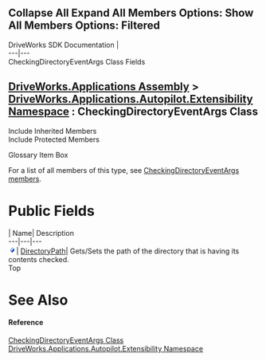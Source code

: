 Collapse All Expand All Members Options: Show All  Members Options: Filtered   
---  
DriveWorks SDK Documentation  |   
---|---  
CheckingDirectoryEventArgs Class Fields   
  
[DriveWorks.Applications Assembly](topic13.md) > [DriveWorks.Applications.Autopilot.Extensibility Namespace](topic1633.md) : CheckingDirectoryEventArgs Class  
---  
  
Include Inherited Members    
Include Protected Members    


Glossary Item Box

For a list of all members of this type, see [CheckingDirectoryEventArgs members](topic1827.md).

# Public Fields

| Name| Description  
---|---|---  
![Public Field](dotnetimages/publicField.gif)| [DirectoryPath](topic1833.md)| Gets/Sets the path of the directory that is having its contents checked.   
Top

# See Also

#### Reference

[CheckingDirectoryEventArgs Class](topic1826.md)   
[DriveWorks.Applications.Autopilot.Extensibility Namespace](topic1633.md)


